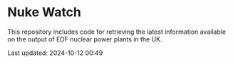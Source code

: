 # Nuke Watch

This repository includes code for retrieving the latest information available on the output of EDF nuclear power plants in the UK.

Last updated: 2024-10-12 00:49